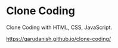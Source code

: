 # Clone Coding

Clone Coding with HTML, CSS, JavaScript.

https://garudanish.github.io/clone-coding/
